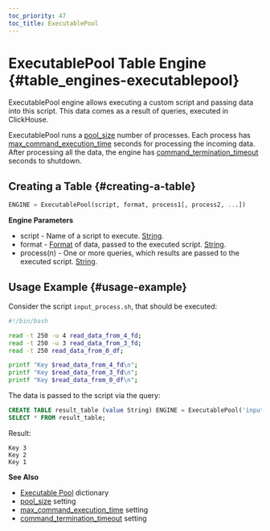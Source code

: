 ```yaml
---
toc_priority: 47
toc_title: ExecutablePool
---
```


# ExecutablePool Table Engine {#table_engines-executablepool}

ExecutablePool engine allows executing a custom script and passing data into this script. This data comes as a result of queries, executed in ClickHouse. 

ExecutablePool runs a [pool_size](../../../operations/settings/settings.md#pool_size) number of processes. Each process has [max_command_execution_time](../../../operations/settings/settings.md#max_command_execution_time) seconds for processing the incoming data. After processing all the data, the engine has [command_termination_timeout](../../../operations/settings/settings.md#command_termination_timeout) seconds to shutdown.

## Creating a Table {#creating-a-table}

``` sql
ENGINE = ExecutablePool(script, format, process1[, process2, ...])
```

**Engine Parameters**

- script - Name of a script to execute. [String](../../../sql-reference/data-types/string.md).
- format - [Format](../../../interfaces/formats.md) of data, passed to the executed script. [String](../../../sql-reference/data-types/string.md).
- process(n) - One or more queries, which results are passed to the executed script. [String](../../../sql-reference/data-types/string.md).

## Usage Example {#usage-example}

Consider the script `input_process.sh`, that should be executed:

```bash
#!/bin/bash

read -t 250 -u 4 read_data_from_4_fd;
read -t 250 -u 3 read_data_from_3_fd;
read -t 250 read_data_from_0_df;

printf "Key $read_data_from_4_fd\n";
printf "Key $read_data_from_3_fd\n";
printf "Key $read_data_from_0_df\n";
```

The data is passed to the script via the query:

``` sql
CREATE TABLE result_table (value String) ENGINE = ExecutablePool('input_process.sh', 'TabSeparated', (SELECT 1), (SELECT 2), (SELECT 3));
SELECT * FROM result_table;
```

Result:

```text
Key 3
Key 2
Key 1
```

**See Also**

-   [Executable Pool](../../../sql-reference/dictionaries/external-dictionaries/external-dicts-dict-sources.md#dicts-external_dicts_dict_sources-executable_pool) dictionary
-   [pool_size](../../../operations/settings/settings.md#pool_size) setting
-   [max_command_execution_time](../../../operations/settings/settings.md#max_command_execution_time) setting
-   [command_termination_timeout](../../../operations/settings/settings.md#command_termination_timeout) setting